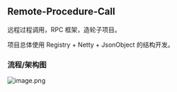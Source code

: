 ## Remote-Procedure-Call

远程过程调用，RPC 框架，造轮子项目。

项目总体使用 Registry + Netty + JsonObject 的结构开发。

### 流程/架构图

![image.png](https://cdn.staticaly.com/gh/RealBeBetter/image@master/img/202302092208795.png)

